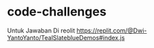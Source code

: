 # code-challenges

Untuk Jawaban Di reolit https://replit.com/@Dwi-YantoYanto/TealSlateblueDemos#index.js
